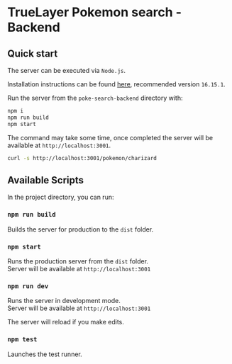 # TrueLayer Pokemon search - Backend

## Quick start

The server can be executed via `Node.js`.

Installation instructions can be found [here](https://nodejs.org/it/download/), recommended version `16.15.1`.

Run the server from the `poke-search-backend` directory with:

```sh
npm i
npm run build
npm start
```

The command may take some time, once completed the server will be available at `http://localhost:3001`.

```sh
curl -s http://localhost:3001/pokemon/charizard
```

## Available Scripts

In the project directory, you can run:

### `npm run build`

Builds the server for production to the `dist` folder.

### `npm start`

Runs the production server from the `dist` folder.\
Server will be available at `http://localhost:3001`

### `npm run dev`

Runs the server in development mode.\
Server will be available at `http://localhost:3001`

The server will reload if you make edits.

### `npm test`

Launches the test runner.